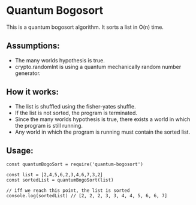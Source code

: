 # Quantum Bogosort
This is a quantum bogosort algorithm.
It sorts a list in O(n) time.

## Assumptions:
* The many worlds hypothesis is true.
* crypto.randomInt is using a quantum mechanically random number generator.

## How it works:
* The list is shuffled using the fisher-yates shuffle.
* If the list is not sorted, the program is terminated.
* Since the many worlds hypothesis is true, there exists a world in which the program is still running.
* Any world in which the program is running must contain the sorted list.

## Usage:
```
const quantumBogoSort = require('quantum-bogosort')

const list = [2,4,5,6,2,3,4,6,7,3,2]
const sortedList = quantumBogoSort(list)

// iff we reach this point, the list is sorted
console.log(sortedList) // [2, 2, 2, 3, 3, 4, 4, 5, 6, 6, 7]
```